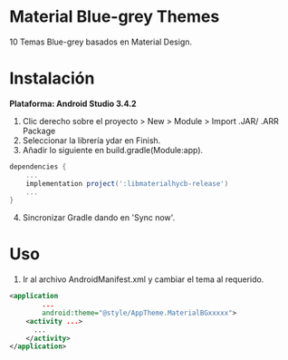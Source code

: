 # Material Blue-grey Themes
10 Temas Blue-grey basados en Material Design.

# Instalación
**Plataforma: Android Studio 3.4.2**

1. Clic derecho sobre el proyecto > New > Module > Import .JAR/ .ARR Package 
2. Seleccionar la librería ydar en Finish.
3. Añadir lo siguiente en build.gradle(Module:app).
```gradle
dependencies {
    ...   
    implementation project(':libmaterialhycb-release')    
    ...
}
```
4. Sincronizar Gradle dando en 'Sync now'.

# Uso
1. Ir al archivo AndroidManifest.xml y cambiar el tema al requerido.
```xml
<application
        ...
        android:theme="@style/AppTheme.MaterialBGxxxxx">
    <activity ...>
      ...
    </activity>
</application>
```
